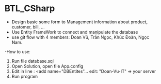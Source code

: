 # BTL_CSharp
- Design basic some form to Management information about product, customer, bill, ...
- Use Entity FrameWork to connect and manipulate the database
- use git flow with 4 members: Doan Vũ, Trần Ngọc, Khúc Đoàn, Ngọc Nam.

-How to use:
1. Run file database.sql
2. Open Solution, open file App.config
3. Edit  in line : <add name="DBEntites"...
	edit: "Doan-Vu-IT" => your server
4. Run program




